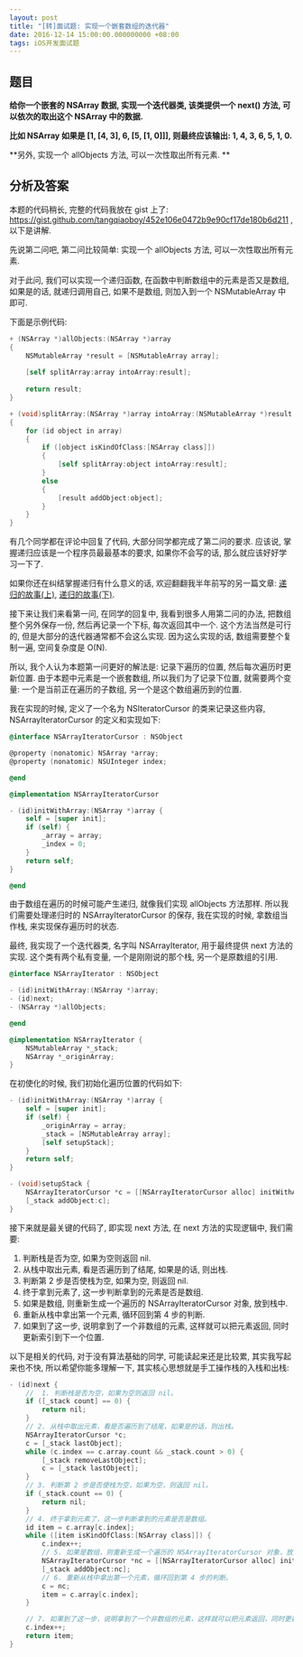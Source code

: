 ```yaml
---
layout: post
title: "[转]面试题: 实现一个嵌套数组的迭代器"
date: 2016-12-14 15:00:00.000000000 +08:00
tags: iOS开发面试题
---
```


## 题目

**给你一个嵌套的 NSArray 数据, 实现一个迭代器类, 该类提供一个 next() 方法, 可以依次的取出这个 NSArray 中的数据.**

**比如 NSArray 如果是 [1, [4, 3], 6, [5, [1, 0]]], 则最终应该输出: 1, 4, 3, 6, 5, 1, 0.**

**另外, 实现一个 allObjects 方法, 可以一次性取出所有元素. **

## 分析及答案

本题的代码稍长, 完整的代码我放在 gist 上了: https://gist.github.com/tangqiaoboy/452e106e0472b9e90cf17de180b6d211 , 以下是讲解.

先说第二问吧, 第二问比较简单: 实现一个 allObjects 方法, 可以一次性取出所有元素.

对于此问, 我们可以实现一个递归函数, 在函数中判断数组中的元素是否又是数组, 如果是的话, 就递归调用自己, 如果不是数组, 则加入到一个 NSMutableArray 中即可. 

下面是示例代码:

```objective-c
+ (NSArray *)allObjects:(NSArray *)array
{
    NSMutableArray *result = [NSMutableArray array];
    
    [self splitArray:array intoArray:result];
    
    return result;
}

+ (void)splitArray:(NSArray *)array intoArray:(NSMutableArray *)result
{
    for (id object in array)
    {
        if ([object isKindOfClass:[NSArray class]])
        {
            [self splitArray:object intoArray:result];
        }
        else
        {
            [result addObject:object];
        }
    }
}
```

有几个同学都在评论中回复了代码, 大部分同学都完成了第二问的要求. 应该说, 掌握递归应该是一个程序员最最基本的要求, 如果你不会写的话, 那么就应该好好学习一下了. 

如果你还在纠结掌握递归有什么意义的话, 欢迎翻翻我半年前写的另一篇文章: [递归的故事(上)](http://mp.weixin.qq.com/s?__biz=MjM5NTIyNTUyMQ==&mid=421159372&idx=1&sn=0d9e1cd278917334a261b09d1b2fc995&scene=21#wechat_redirect), [递归的故事(下)](http://mp.weixin.qq.com/s?__biz=MjM5NTIyNTUyMQ==&mid=425829999&idx=1&sn=f7e06bf52bddf9d8c332ea4f21d02ddb&scene=21#wechat_redirect).

接下来让我们来看第一问, 在同学的回复中, 我看到很多人用第二问的办法, 把数组整个另外保存一份, 然后再记录一个下标, 每次返回其中一个. 这个方法当然是可行的, 但是大部分的迭代器通常都不会这么实现. 因为这么实现的话, 数组需要整个复制一遍, 空间复杂度是 O(N).

所以, 我个人认为本题第一问更好的解法是: 记录下遍历的位置, 然后每次遍历时更新位置. 由于本题中元素是一个嵌套数组, 所以我们为了记录下位置, 就需要两个变量: 一个是当前正在遍历的子数组, 另一个是这个数组遍历到的位置.

我在实现的时候, 定义了一个名为 NSIteratorCursor 的类来记录这些内容, NSArrayIteratorCursor 的定义和实现如下:

```objective-c
@interface NSArrayIteratorCursor : NSObject

@property (nonatomic) NSArray *array;
@property (nonatomic) NSUInteger index;

@end

@implementation NSArrayIteratorCursor

- (id)initWithArray:(NSArray *)array {
    self = [super init];
    if (self) {
        _array = array;
        _index = 0;
    }
    return self;
}

@end
```

由于数组在遍历的时候可能产生递归, 就像我们实现 allObjects 方法那样. 所以我们需要处理递归时的 NSArrayIteratorCursor 的保存, 我在实现的时候, 拿数组当作栈, 来实现保存遍历时的状态.

最终, 我实现了一个迭代器类, 名字叫 NSArrayIterator, 用于最终提供 next 方法的实现. 这个类有两个私有变量, 一个是刚刚说的那个栈, 另一个是原数组的引用.

```objective-c
@interface NSArrayIterator : NSObject

- (id)initWithArray:(NSArray *)array;
- (id)next;
- (NSArray *)allObjects;

@end

@implementation NSArrayIterator {
    NSMutableArray *_stack;
    NSArray *_originArray;
}
```

在初使化的时候, 我们初始化遍历位置的代码如下:

```objective-c
- (id)initWithArray:(NSArray *)array {
    self = [super init];
    if (self) {
        _originArray = array;
        _stack = [NSMutableArray array];
        [self setupStack];
    }
    return self;
}

- (void)setupStack {
    NSArrayIteratorCursor *c = [[NSArrayIteratorCursor alloc] initWithArray:_originArray];
    [_stack addObject:c];
}
```

接下来就是最关键的代码了, 即实现 next 方法, 在 next 方法的实现逻辑中, 我们需要:

1. 判断栈是否为空, 如果为空则返回 nil.
2. 从栈中取出元素, 看是否遍历到了结尾, 如果是的话, 则出栈.
3. 判断第 2 步是否使栈为空, 如果为空, 则返回 nil.
4. 终于拿到元素了, 这一步判断拿到的元素是否是数组.
5. 如果是数组, 则重新生成一个遍历的 NSArrayIteratorCursor 对象, 放到栈中.
6. 重新从栈中拿出第一个元素, 循环回到第 4 步的判断.
7. 如果到了这一步, 说明拿到了一个非数组的元素, 这样就可以把元素返回, 同时更新索引到下一个位置.

以下是相关的代码, 对于没有算法基础的同学, 可能读起来还是比较累, 其实我写起来也不快, 所以希望你能多理解一下, 其实核心思想就是手工操作栈的入栈和出栈:

```objective-c
- (id)next {
    //  1. 判断栈是否为空，如果为空则返回 nil。
    if ([_stack count] == 0) {
        return nil;
    }
    // 2. 从栈中取出元素，看是否遍历到了结尾，如果是的话，则出栈。
    NSArrayIteratorCursor *c;
    c = [_stack lastObject];
    while (c.index == c.array.count && _stack.count > 0) {
        [_stack removeLastObject];
        c = [_stack lastObject];
    }
    // 3. 判断第 2 步是否使栈为空，如果为空，则返回 nil。
    if (_stack.count == 0) {
        return nil;
    }
    // 4. 终于拿到元素了，这一步判断拿到的元素是否是数组。
    id item = c.array[c.index];
    while ([item isKindOfClass:[NSArray class]]) {
        c.index++;
        // 5. 如果是数组，则重新生成一个遍历的 NSArrayIteratorCursor 对象，放到栈中。
        NSArrayIteratorCursor *nc = [[NSArrayIteratorCursor alloc] initWithArray:item];
        [_stack addObject:nc];
        // 6. 重新从栈中拿出第一个元素，循环回到第 4 步的判断。
        c = nc;
        item = c.array[c.index];
    }

    // 7. 如果到了这一步，说明拿到了一个非数组的元素，这样就可以把元素返回，同时更新索引到下一个位置。
    c.index++;
    return item;
}
```

